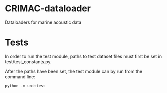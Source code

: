 # CRIMAC-dataloader
Dataloaders for marine acoustic data

# Tests
In order to run the test module, paths to test dataset files must first be set in test/test_constants.py. 

After the paths have been set, the test module can by run from the command line:

```
python -m unittest
```
